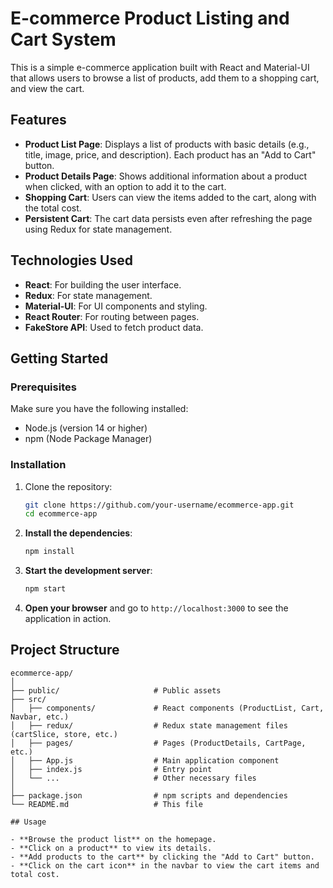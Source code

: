 # E-commerce Product Listing and Cart System

This is a simple e-commerce application built with React and Material-UI that allows users to browse a list of products, add them to a shopping cart, and view the cart.

## Features

- **Product List Page**: Displays a list of products with basic details (e.g., title, image, price, and description). Each product has an "Add to Cart" button.
- **Product Details Page**: Shows additional information about a product when clicked, with an option to add it to the cart.
- **Shopping Cart**: Users can view the items added to the cart, along with the total cost.
- **Persistent Cart**: The cart data persists even after refreshing the page using Redux for state management.

## Technologies Used

- **React**: For building the user interface.
- **Redux**: For state management.
- **Material-UI**: For UI components and styling.
- **React Router**: For routing between pages.
- **FakeStore API**: Used to fetch product data.

## Getting Started

### Prerequisites

Make sure you have the following installed:

- Node.js (version 14 or higher)
- npm (Node Package Manager)

### Installation

1. Clone the repository:

   ```bash
   git clone https://github.com/your-username/ecommerce-app.git
   cd ecommerce-app

2. **Install the dependencies**:

    ```bash
    npm install
    ```

3. **Start the development server**:

    ```bash
    npm start
    ```

4. **Open your browser** and go to `http://localhost:3000` to see the application in action.

## Project Structure

```plaintext
ecommerce-app/
│
├── public/                     # Public assets
├── src/
│   ├── components/             # React components (ProductList, Cart, Navbar, etc.)
│   ├── redux/                  # Redux state management files (cartSlice, store, etc.)
│   ├── pages/                  # Pages (ProductDetails, CartPage, etc.)
│   ├── App.js                  # Main application component
│   ├── index.js                # Entry point
│   └── ...                     # Other necessary files
│
├── package.json                # npm scripts and dependencies
└── README.md                   # This file

## Usage

- **Browse the product list** on the homepage.
- **Click on a product** to view its details.
- **Add products to the cart** by clicking the "Add to Cart" button.
- **Click on the cart icon** in the navbar to view the cart items and total cost.